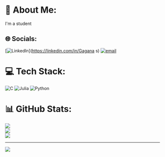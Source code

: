 # 💫 About Me:
I'm a student


## 🌐 Socials:
[![LinkedIn](https://img.shields.io/badge/LinkedIn-%230077B5.svg?logo=linkedin&logoColor=white)](https://linkedin.com/in/Gagana s) [![email](https://img.shields.io/badge/Email-D14836?logo=gmail&logoColor=white)](mailto:gaganasgaganas57@gmail.com) 

# 💻 Tech Stack:
![C](https://img.shields.io/badge/c-%2300599C.svg?style=for-the-badge&logo=c&logoColor=white) ![Julia](https://img.shields.io/badge/-Julia-9558B2?style=for-the-badge&logo=julia&logoColor=white) ![Python](https://img.shields.io/badge/python-3670A0?style=for-the-badge&logo=python&logoColor=ffdd54)
# 📊 GitHub Stats:
![](https://github-readme-stats.vercel.app/api?username=Gagana-29&theme=vue&hide_border=false&include_all_commits=false&count_private=false)<br/>
![](https://github-readme-streak-stats.herokuapp.com/?user=Gagana-29&theme=vue&hide_border=false)<br/>
![](https://github-readme-stats.vercel.app/api/top-langs/?username=Gagana-29&theme=vue&hide_border=false&include_all_commits=false&count_private=false&layout=compact)

---
[![](https://visitcount.itsvg.in/api?id=Gagana-29&icon=0&color=0)](https://visitcount.itsvg.in)

<!-- Proudly created with GPRM ( https://gprm.itsvg.in ) -->

